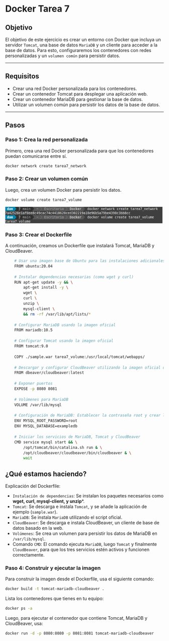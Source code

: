 # Docker Tarea 7

## Objetivo

El objetivo de este ejercicio es crear un entorno con Docker que incluya un servidor `Tomcat`, una base de datos `MariaDB` y un cliente para acceder a la base de datos. Para esto, configuraremos los contenedores con redes personalizadas y un `volumen común` para persistir datos.

---

## Requisitos

- Crear una red Docker personalizada para los contenedores.
- Crear un contenedor Tomcat para desplegar una aplicación web.
- Crear un contenedor MariaDB para gestionar la base de datos.
- Utilizar un volumen común para persistir los datos de la base de datos.

---

## Pasos

### Paso 1: Crea la red personalizada

Primero, crea una red Docker personalizada para que los contenedores puedan comunicarse entre sí.

```bash
docker network create tarea7_network
```

### Paso 2: Crear un volumen común

Luego, crea un volumen Docker para persistir los datos.

```bash
docker volume create tarea7_volume
```

<img src=./images/image1.png width="500">


### Paso 3: Crear el Dockerfile

A continuación, creamos un Dockerfile que instalará Tomcat, MariaDB y CloudBeaver.

```bash
    # Usar una imagen base de Ubuntu para las instalaciones adicionales
    FROM ubuntu:20.04

    # Instalar dependencias necesarias (como wget y curl)
    RUN apt-get update -y && \
        apt-get install -y \
        wget \
        curl \
        unzip \
        mysql-client \
        && rm -rf /var/lib/apt/lists/*

    # Configurar MariaDB usando la imagen oficial
    FROM mariadb:10.5

    # Configurar Tomcat usando la imagen oficial
    FROM tomcat:9.0

    COPY ./sample.war tarea7_volume:/usr/local/tomcat/webapps/

    # Descargar y configurar CloudBeaver utilizando la imagen oficial de CloudBeaver desde Docker Hub
    FROM dbeaver/cloudbeaver:latest

    # Exponer puertos
    EXPOSE -p 8080 8081

    # Volúmenes para MariaDB
    VOLUME /var/lib/mysql

    # Configuración de MariaDB: Establecer la contraseña root y crear la base de datos (esto es suficiente con las variables de entorno)
    ENV MYSQL_ROOT_PASSWORD=root
    ENV MYSQL_DATABASE=exampledb

    # Iniciar los servicios de MariaDB, Tomcat y CloudBeaver
    CMD service mysql start && \
        /opt/tomcat/bin/catalina.sh run & \
        /opt/cloudbeaver/cloudbeaver/bin/cloudbeaver & \
        wait
```

## ¿Qué estamos haciendo?

Explicación del Dockerfile:

- `Instalación de dependencias`: Se instalan los paquetes necesarios como **wget, curl, mysql-client, y unzip***.
- `Tomcat`: Se descarga e instala `Tomcat`, y se añade la aplicación de ejemplo (`sample.war`).
- `MariaDB`: Se instala `MariaDB` utilizando el script oficial.
- `CloudBeaver`: Se descarga e instala CloudBeaver, un cliente de base de datos basado en la web.
- `Volúmenes`: Se crea un volumen para persistir los datos de MariaDB en `/var/lib/mysql`.
- Comando `CMD`: El comando ejecuta `MariaDB`, luego `Tomcat` y finalmente `CloudBeaver`, para que los tres servicios estén activos y funcionen correctamente.

### Paso 4: Construir y ejecutar la imagen
Para construir la imagen desde el Dockerfile, usa el siguiente comando:

```bash
docker build -t tomcat-mariadb-cloudbeaver .
```

Lista los contenedores que tienes en tu equipo:

```bash
docker ps -a 
```

Luego, para ejecutar el contenedor que contiene Tomcat, MariaDB y CloudBeaver, usa:

```bash
docker run -d -p 8080:8080 -p 8081:8081 tomcat-mariadb-cloudbeaver
```  

